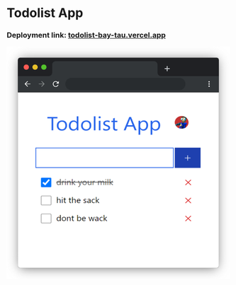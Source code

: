 # Todolist App

### Deployment link: [todolist-bay-tau.vercel.app](https://todolist-bay-tau.vercel.app/)

![Screenshot_1](./public/Screenshot_1.png)
